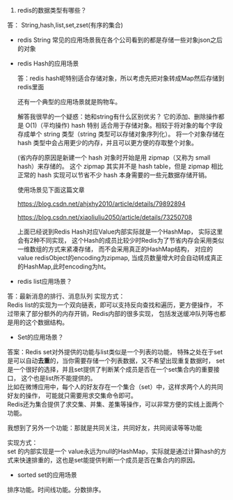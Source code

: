 1. redis的数据类型有哪些？

答： String,hash,list,set,zset(有序的集合)

* redis String 常见的应用场景我在各个公司看到的都是存储一些对象json之后的对象

* redis Hash的应用场景

    答：redis hash呢特别适合存储对象，所以考虑先把对象转成Map然后存储到redis里面
    
    还有一个典型的应用场景就是购物车。
    
    解答我很早的一个疑惑：她和string有什么区别优劣？
    它的添加、删除操作都是 O(1)（平均操作)
    hash 特别 适合用于存储对象。相较于将对象的每个字段存成单个 string 类型（string 类型可以存储对象序列化）。 
    将一个对象存储在 hash 类型中会占用更少的内存，并且可以更方便的存取整个对象。
        
    (省内存的原因是新建一个 hash 对象时开始是用 zipmap（又称为 small hash）来存储的。 
    这个 zipmap 其实并不是 hash table，但是 zipmap 相比正常的 hash 
    实现可以节省不少 hash 本身需要的一些元数据存储开销。
    
    使用场景见下面这篇文章
    
    https://blog.csdn.net/ahjxhy2010/article/details/79892894
    
    https://blog.csdn.net/xiaoliuliu2050/article/details/73250708
    
    上面已经说到Redis Hash对应Value内部实际就是一个HashMap，
    实际这里会有2种不同实现，
    这个Hash的成员比较少时Redis为了节省内存会采用类似一维数组的方式来紧凑存储，
    而不会采用真正的HashMap结构，
    对应的value redisObject的encoding为zipmap,
    当成员数量增大时会自动转成真正的HashMap,此时encoding为ht。
    
* redis list应用场景？

答：最新消息的排行、消息队列
 实现方式：  
    Redis list的实现为一个双向链表，即可以支持反向查找和遍历，更方便操作，
    不过带来了部分额外的内存开销，Redis内部的很多实现，
    包括发送缓冲队列等也都是用的这个数据结构。  
    

* Set的应用场景？

答案：Redis set对外提供的功能与list类似是一个列表的功能，
特殊之处在于set是可以自动**去重**的，当你需要存储一个列表数据，又不希望出现重复数据时，
set是一个很好的选择，并且set提供了判断某个成员是否在一个set集合内的重要接口，
这个也是list所不能提供的。  
比如在微博应用中，每个人的好友存在一个集合（set）中，这样求两个人的共同好友的操作，
可能就只需要用求交集命令即可。  
Redis还为集合提供了求交集、并集、差集等操作，可以非常方便的实线上面两个功能。

我想到了另外一个功能：那就是共同关注，共同好友，共同阅读等等功能
  
实现方式：  
set 的内部实现是一个 value永远为null的HashMap，实际就是通过计算hash的方式来快速排重的，这也是set能提供判断一个成员是否在集合内的原因。  


* sorted set的应用场景

排序功能。时间线功能。分数排序。
